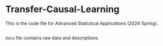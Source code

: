 # Transfer-Causal-Learning

This is the code file for Advanced Statictical Applications (2024 Spring).

##
`data` file contains raw data and descriptions.

